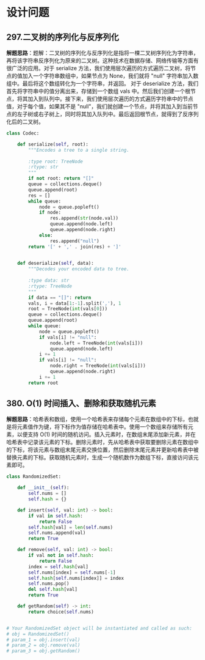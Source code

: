 # 设计问题
## 297.二叉树的序列化与反序列化
**解题思路**：题解：二叉树的序列化与反序列化是指将一棵二叉树序列化为字符串，再将该字符串反序列化为原来的二叉树。这种技术在数据存储、网络传输等方面有很广泛的应用。对于 serialize 方法，我们使用层次遍历的方式遍历二叉树，将节点的值加入一个字符串数组中，如果节点为 None，我们就将 "null" 字符串加入数组中。最后将这个数组转化为一个字符串，并返回。
对于 deserialize 方法，我们首先将字符串中的值分离出来，存储到一个数组 vals 中。然后我们创建一个根节点，将其加入到队列中。接下来，我们使用层次遍历的方式遍历字符串中的节点值，对于每个值，如果其不是 "null"，我们就创建一个节点，并将其加入到当前节点的左子树或右子树上，同时将其加入队列中。最后返回根节点，就得到了反序列化后的二叉树。
```Python
class Codec:

    def serialize(self, root):
        """Encodes a tree to a single string.
        
        :type root: TreeNode
        :rtype: str
        """
        if not root: return "[]"
        queue = collections.deque()
        queue.append(root)
        res = []
        while queue:
            node = queue.popleft()
            if node:
                res.append(str(node.val))
                queue.append(node.left)
                queue.append(node.right)
            else:
                res.append("null")
        return '[' + ',' . join(res) + ']'
        

    def deserialize(self, data):
        """Decodes your encoded data to tree.
        
        :type data: str
        :rtype: TreeNode
        """
        if data == "[]": return
        vals, i = data[1:-1].split(','), 1
        root = TreeNode(int(vals[0]))
        queue = collections.deque()
        queue.append(root)
        while queue:
            node = queue.popleft()
            if vals[i] != "null":
                node.left = TreeNode(int(vals[i]))
                queue.append(node.left)
            i += 1
            if vals[i] != "null":
                node.right = TreeNode(int(vals[i]))
                queue.append(node.right)
            i += 1
        return root
```

## 380. O(1) 时间插入、删除和获取随机元素
**解题思路**：哈希表和数组，使用一个哈希表来存储每个元素在数组中的下标，也就是将元素值作为键，将下标作为值存储在哈希表中。使用一个数组来存储所有元素，以便支持 O(1) 时间的随机访问。插入元素时，在数组末尾添加新元素，并在哈希表中记录该元素的下标。删除元素时，先从哈希表中获取要删除元素在数组中的下标，将该元素与数组末尾元素交换位置，然后删除末尾元素并更新哈希表中被替换元素的下标。获取随机元素时，生成一个随机数作为数组下标，直接访问该元素即可。
```Python
class RandomizedSet:

    def __init__(self):
        self.nums = []
        self.hash = {}

    def insert(self, val: int) -> bool:
        if val in self.hash:
            return False
        self.hash[val] = len(self.nums)
        self.nums.append(val)
        return True

    def remove(self, val: int) -> bool:
        if val not in self.hash:
            return False
        index = self.hash[val]
        self.nums[index] = self.nums[-1]
        self.hash[self.nums[index]] = index
        self.nums.pop()
        del self.hash[val]
        return True

    def getRandom(self) -> int:
        return choice(self.nums)


# Your RandomizedSet object will be instantiated and called as such:
# obj = RandomizedSet()
# param_1 = obj.insert(val)
# param_2 = obj.remove(val)
# param_3 = obj.getRandom()
```
